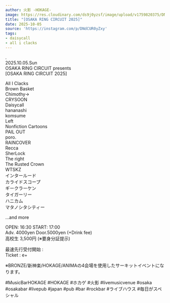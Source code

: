```yaml
---
author: 火影 -HOKAGE-
image: https://res.cloudinary.com/ds9j0yzsf/image/upload/v1759820375/DNdCUR0yZxy.jpg
title: "[OSAKA RING CIRCUIT 2025]"
date: 2025-10-05
source: 'https://instagram.com/p/DNdCUR0yZxy'
tags:
- daisycall
- all i clacks
---
```

.<br>
2025.10.05.Sun<br>
OSAKA RING CIRCUIT presents<br>
[OSAKA RING CIRCUIT 2025]

All I Clacks<br>
Brown Basket<br>
Chimothy→<br>
CRYSOON<br>
Daisycall<br>
hananashi<br>
komsume<br>
Left<br>
Nonfiction Cartoons<br>
PAIL OUT<br>
poro.<br>
RAINCOVER<br>
Recca<br>
SherLock<br>
The right<br>
The Rusted Crown<br>
WTSKZ<br>
インタールード<br>
カライドスコープ<br>
ギークラーケン<br>
タイガーリー<br>
ハニカム<br>
マタノシタシティー

...and more

OPEN: 16:30 START: 17:00<br>
Adv. 4000yen Door.5000yen (+Drink fee)<br>
高校生 3,500円 (※要身分証提示)

最速先行受付開始 :<br>
Ticket : e+

※BRONZE/新神楽/HOKAGE/ANIMAの4会場を使用したサーキットイベントになります。

#MusicBarHOKAGE #HOKAGE #ホカゲ #火影 #livemusicvenue #osaka #osakabar #livepub #japan #pub #bar #rockbar #ライブハウス #毎日がスペシャル